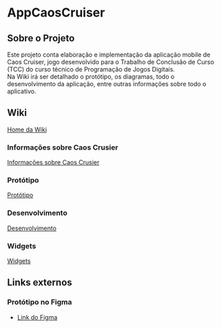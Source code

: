 # AppCaosCruiser
## Sobre o Projeto
Este projeto conta elaboração e implementação da aplicação mobile de Caos Cruiser, jogo desenvolvido para o Trabalho de Conclusão de Curso (TCC) do curso técnico de Programação de Jogos Digitais. <br>
Na Wiki irá ser detalhado o protótipo, os diagramas, todo o desenvolvimento da aplicação, entre outras informações sobre todo o aplicativo.

## Wiki
<a href="https://github.com/YosagiGames/AppCaosCruiser/wiki"> Home da Wiki </a>

### Informações sobre Caos Crusier
<a href="https://github.com/YosagiGames/AppCaosCruiser/wiki/Sobre-Caos-Crusier"> Informações sobre Caos Crusier </a>

### Protótipo
<a href="https://github.com/YosagiGames/AppCaosCruiser/wiki/Prot%C3%B3tipo"> Protótipo </a>

### Desenvolvimento
<a href="https://github.com/YosagiGames/AppCaosCruiser/wiki/Desenvolvimento"> Desenvolvimento </a>

### Widgets
<a href="https://github.com/YosagiGames/AppCaosCruiser/wiki/Widgets"> Widgets </a>

## Links externos
### Protótipo no Figma
- <a href="https://www.figma.com/design/ijJD3BGB6cjX9yy0TPGd63/Caos-Cruiser-App?node-id=0-1&t=E48Jm21ChwONgqTl-1"> Link do Figma </a>
